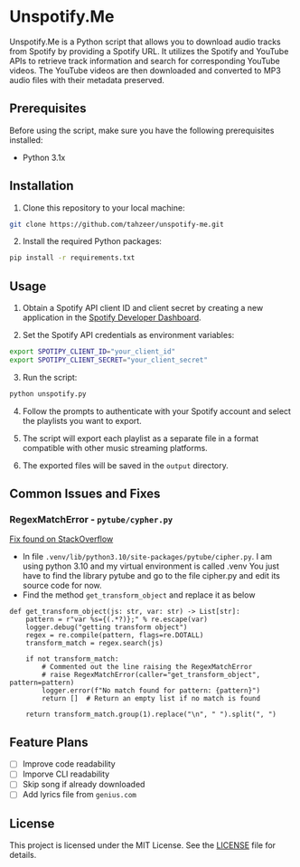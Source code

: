 # Unspotify.Me

Unspotify.Me is a Python script that allows you to download audio tracks from Spotify by providing a Spotify URL. It utilizes the Spotify and YouTube APIs to retrieve track information and search for corresponding YouTube videos. The YouTube videos are then downloaded and converted to MP3 audio files with their metadata preserved.

## Prerequisites

Before using the script, make sure you have the following prerequisites installed:

- Python 3.1x

## Installation

1. Clone this repository to your local machine:

```bash
git clone https://github.com/tahzeer/unspotify-me.git
```

2. Install the required Python packages:

```bash
pip install -r requirements.txt
```

## Usage

1. Obtain a Spotify API client ID and client secret by creating a new application in the [Spotify Developer Dashboard](https://developer.spotify.com/dashboard/).

2. Set the Spotify API credentials as environment variables:

```bash
export SPOTIPY_CLIENT_ID="your_client_id"
export SPOTIPY_CLIENT_SECRET="your_client_secret"
```

3. Run the script:

```bash
python unspotify.py
```

4. Follow the prompts to authenticate with your Spotify account and select the playlists you want to export.

5. The script will export each playlist as a separate file in a format compatible with other music streaming platforms.

6. The exported files will be saved in the `output` directory.

## Common Issues and Fixes

### RegexMatchError - ``pytube/cypher.py``
[Fix found on StackOverflow](https://stackoverflow.com/questions/76704097/pytube-exceptions-regexmatcherror-get-transform-object-could-not-find-match-fo)
- In file `.venv/lib/python3.10/site-packages/pytube/cipher.py`. I am using python 3.10 and my virtual environment is called .venv You just have to find the library pytube and go to the file cipher.py and edit its source code for now.
- Find the method `get_transform_object` and replace it as below
```
def get_transform_object(js: str, var: str) -> List[str]:
    pattern = r"var %s={(.*?)};" % re.escape(var)
    logger.debug("getting transform object")
    regex = re.compile(pattern, flags=re.DOTALL)
    transform_match = regex.search(js)
    
    if not transform_match:
        # Commented out the line raising the RegexMatchError
        # raise RegexMatchError(caller="get_transform_object", pattern=pattern)
        logger.error(f"No match found for pattern: {pattern}")
        return []  # Return an empty list if no match is found

    return transform_match.group(1).replace("\n", " ").split(", ")    
```

## Feature Plans
- [ ] Improve code readability
- [ ] Imporve CLI readability
- [ ] Skip song if already downloaded
- [ ] Add lyrics file from `genius.com`

## License

This project is licensed under the MIT License. See the [LICENSE](LICENSE) file for details.
